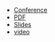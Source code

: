 * [Conference](https://fosdem.org/2025/schedule/event/fosdem-2025-6713-closing-fosdem-2025/)
* [PDF](2025-02-02--FOSDEM-2025-Closing_keynote.pdf)
* [Slides](https://docs.google.com/presentation/d/1FRkwm1ykzsIjd56HQVoPQlSgT4Vztk6LRIgkrhOf7LU/)
* [video](https://video.fosdem.org/2025/janson/fosdem-2025-6713-closing-fosdem-2025.av1.webm)

